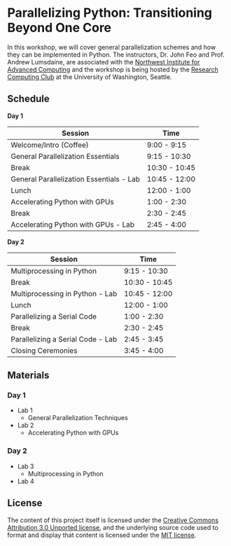 # Parallelizing Python: Transitioning Beyond One Core

In this workshop, we will cover general parallelization schemes and how they can be implemented in Python. The instructors, Dr. John Feo and Prof. Andrew Lumsdaine, are associated with the [Northwest Institute for Advanced Computing](https://www.niac-uw.org/) and the workshop is being hosted by the [Research Computing Club](http://students.washington.edu/hpcc/) at the University of Washington, Seattle.

## Schedule

**Day 1**

|Session| Time|
|--- | ---|
|Welcome/Intro (Coffee)|9:00 - 9:15|
|General Parallelization Essentials|9:15 - 10:30|
|Break	|10:30 - 10:45|
|General Parallelization Essentials - Lab|10:45 - 12:00|
|Lunch	|12:00 - 1:00|
|Accelerating Python with GPUs|1:00 - 2:30|
|Break	|2:30 - 2:45|
|Accelerating Python with GPUs - Lab|	2:45 - 4:00|

**Day 2**

|Session| Time|
|--- | ---|
|Multiprocessing in Python |9:15 - 10:30|
|Break |10:30 - 10:45|
|Multiprocessing in Python - Lab |10:45 - 12:00|
|Lunch |12:00 - 1:00|
|Parallelizing a Serial Code| 1:00 - 2:30|
|Break |2:30 - 2:45|
|Parallelizing a Serial Code - Lab |2:45 - 3:45|
|Closing Ceremonies |3:45 - 4:00|


## Materials
### Day 1
- Lab 1
    - General Parallelization Techniques
- Lab 2
    - Accelerating Python with GPUs

### Day 2
- Lab 3
    - Multiprocessing in Python
- Lab 4

## License
The content of this project itself is licensed under the [Creative Commons Attribution 3.0 Unported license](https://creativecommons.org/licenses/by/3.0/), and the underlying source code used to format and display that content is licensed under the [MIT license](https://github.com/UW-HPC/Parallelizing-Python-Workshop/blob/master/LICENSE).
